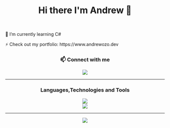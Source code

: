  <h1 align = "center">Hi there I'm Andrew 👋</h1>
 
 <br>

 <p> 🌱 I’m currently learning C#</p>
 <p> ⚡ Check out my portfolio: https://www.andrewozo.dev </p>

 <div align = "center">
  <h3> 📫 Connect with me</h3>
  <a href = "https://www.linkedin.com/in/andrewozo/">
   <img src = "https://skillicons.dev/icons?i=linkedin"/>
  </a>
 </div>


<hr>

<h3 align = "center">Languages,Technologies and Tools</h3>
<div align="center">
  <a href="https://skillicons.dev">
    <img src="https://skillicons.dev/icons?i=js,html,css,react,redux,postgres,jest,java,spring,idea,nodejs,git,cs,firebase,express,tailwind,sequelize" />
  </a>
</div>

<div align = "center">
 <img src = "https://github-readme-stats-git-masterrstaa-rickstaa.vercel.app/api/top-langs?username=andrewozo&theme=transparent&show_icons=true&locale=en&layout=compact" />
</div>






<hr>

<div align = "center">
 <img src = "https://streak-stats.demolab.com?user=andrewozo&theme=transparent&hide_border=true"/>
</div>







<!--
**andrewozo/andrewozo** is a ✨ _special_ ✨ repository because its `README.md` (this file) appears on your GitHub profile.

Here are some ideas to get you started:

- 🔭 I’m currently working on ...
- 🌱 I’m currently learning C#
- 📫 How to reach me: ...
- 😄 Pronouns: ...
- ⚡ Fun fact: ...
-->
